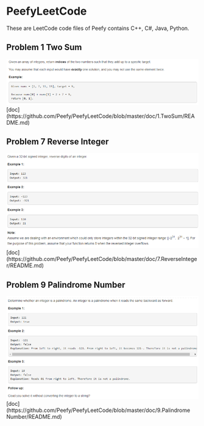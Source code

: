 # PeefyLeetCode

These are LeetCode code files of Peefy contains C++, C#, Java, Python.

## Problem 1 Two Sum

<img src="https://github.com/Peefy/PeefyLeetCode/blob/master/doc/1.TwoSum/problem.png"/>
[doc](https://github.com/Peefy/PeefyLeetCode/blob/master/doc/1.TwoSum/README.md)

## Problem 7 Reverse Integer

<img src="https://github.com/Peefy/PeefyLeetCode/blob/master/doc/7.ReverseInteger/problem.png"/>
[doc](https://github.com/Peefy/PeefyLeetCode/blob/master/doc/7.ReverseInteger/README.md)

## Problem 9 Palindrome Number

<img src="https://github.com/Peefy/PeefyLeetCode/blob/master/doc/9.PalindromeNumber/problem.png"/>
[doc](https://github.com/Peefy/PeefyLeetCode/blob/master/doc/9.Palindrome Number/README.md)
